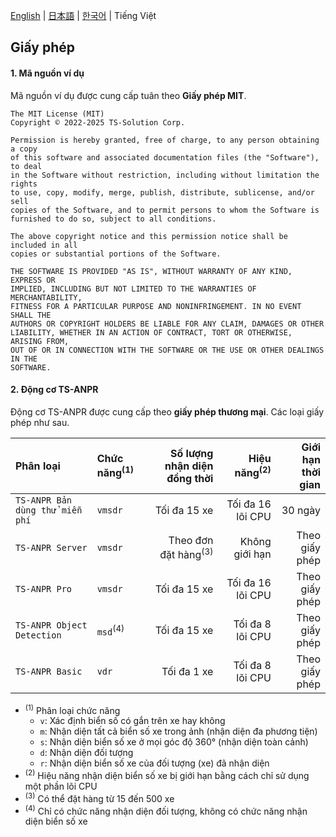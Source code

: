 [English](../../LICENSE.md) | [日本語](../ja-JP/LICENSE.md) | [한국어](../ko-KR/LICENSE.md) | Tiếng Việt

## Giấy phép

#### 1. Mã nguồn ví dụ

Mã nguồn ví dụ được cung cấp tuân theo **Giấy phép MIT**.

```
The MIT License (MIT)
Copyright © 2022-2025 TS-Solution Corp.

Permission is hereby granted, free of charge, to any person obtaining a copy
of this software and associated documentation files (the "Software"), to deal
in the Software without restriction, including without limitation the rights
to use, copy, modify, merge, publish, distribute, sublicense, and/or sell
copies of the Software, and to permit persons to whom the Software is
furnished to do so, subject to all conditions.

The above copyright notice and this permission notice shall be included in all
copies or substantial portions of the Software.

THE SOFTWARE IS PROVIDED "AS IS", WITHOUT WARRANTY OF ANY KIND, EXPRESS OR
IMPLIED, INCLUDING BUT NOT LIMITED TO THE WARRANTIES OF MERCHANTABILITY,
FITNESS FOR A PARTICULAR PURPOSE AND NONINFRINGEMENT. IN NO EVENT SHALL THE
AUTHORS OR COPYRIGHT HOLDERS BE LIABLE FOR ANY CLAIM, DAMAGES OR OTHER
LIABILITY, WHETHER IN AN ACTION OF CONTRACT, TORT OR OTHERWISE, ARISING FROM,
OUT OF OR IN CONNECTION WITH THE SOFTWARE OR THE USE OR OTHER DEALINGS IN THE
SOFTWARE.
```

#### 2. Động cơ TS-ANPR

Động cơ TS-ANPR được cung cấp theo **giấy phép thương mại**.
Các loại giấy phép như sau.

| Phân loại                       | Chức năng<sup>(1)</sup> |    Số lượng nhận diện đồng thời | Hiệu năng<sup>(2)</sup> | Giới hạn thời gian |
| :------------------------------ | :---------------------- | ------------------------------: | ----------------------: | -----------------: |
| `TS-ANPR Bản dùng thử miễn phí` | `vmsdr`                 |                    Tối đa 15 xe |       Tối đa 16 lõi CPU |            30 ngày |
| `TS-ANPR Server`                | `vmsdr`                 | Theo đơn đặt hàng<sup>(3)</sup> |          Không giới hạn |     Theo giấy phép |
| `TS-ANPR Pro`                   | `vmsdr`                 |                    Tối đa 15 xe |       Tối đa 16 lõi CPU |     Theo giấy phép |
| `TS-ANPR Object Detection`      | `msd`<sup>(4)</sup>     |                    Tối đa 15 xe |        Tối đa 8 lõi CPU |     Theo giấy phép |
| `TS-ANPR Basic`                 | `vdr`                   |                     Tối đa 1 xe |        Tối đa 8 lõi CPU |     Theo giấy phép |

- <sup>(1)</sup> Phân loại chức năng
  - `v`: Xác định biển số có gắn trên xe hay không
  - `m`: Nhận diện tất cả biển số xe trong ảnh (nhận diện đa phương tiện)
  - `s`: Nhận diện biển số xe ở mọi góc độ 360° (nhận diện toàn cảnh)
  - `d`: Nhận diện đối tượng
  - `r`: Nhận diện biển số xe của đối tượng (xe) đã nhận diện
- <sup>(2)</sup> Hiệu năng nhận diện biển số xe bị giới hạn bằng cách chỉ sử dụng một phần lõi CPU
- <sup>(3)</sup> Có thể đặt hàng từ 15 đến 500 xe
- <sup>(4)</sup> Chỉ có chức năng nhận diện đối tượng, không có chức năng nhận diện biển số xe
